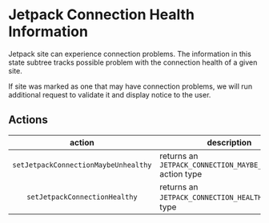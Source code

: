 # Jetpack Connection Health Information

Jetpack site can experience connection problems. The information in this state subtree tracks possible problem with the connection health of a given site.

If site was marked as one that may have connection problems, we will run additional request to validate it and display notice to the user.

## Actions

|                action                 | description                                                 |
|:-------------------------------------:|-------------------------------------------------------------|
| `setJetpackConnectionMaybeUnhealthy`  | returns an `JETPACK_CONNECTION_MAYBE_UNHEALTHY` action type |
|     `setJetpackConnectionHealthy`     | returns an `JETPACK_CONNECTION_HEALTHY` action type         |
